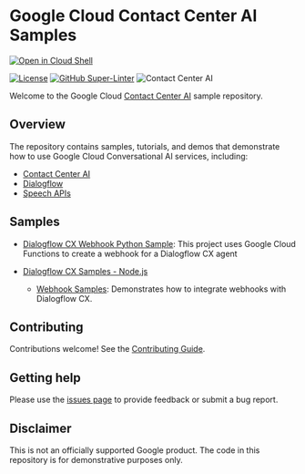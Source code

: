 <!-- 
Copyright 2022 Google LLC

Licensed under the Apache License, Version 2.0 (the "License");
you may not use this file except in compliance with the License.
You may obtain a copy of the License at

     http://www.apache.org/licenses/LICENSE-2.0

Unless required by applicable law or agreed to in writing, software
distributed under the License is distributed on an "AS IS" BASIS,
WITHOUT WARRANTIES OR CONDITIONS OF ANY KIND, either express or implied.
See the License for the specific language governing permissions and
limitations under the License. 
-->

# Google Cloud Contact Center AI Samples

[![Open in Cloud Shell](https://gstatic.com/cloudssh/images/open-btn.svg)](https://shell.cloud.google.com/cloudshell/editor?cloudshell_git_repo=https://github.com/GoogleCloudPlatform/contact-center-ai-samples.git)

[![License](https://img.shields.io/badge/License-Apache%202.0-blue.svg)](LICENSE)
[![GitHub Super-Linter](https://github.com/GoogleCloudPlatform/contact-center-ai-samples/workflows/Lint%20Code%20Base/badge.svg)](https://github.com/marketplace/actions/super-linter)
![Contact Center AI](https://storage.googleapis.com/gweb-cloudblog-publish/images/google_contact_center_ai.max-2200x2200.jpg)

Welcome to the Google Cloud [Contact Center AI](https://cloud.google.com/solutions/contact-center) sample repository.

## Overview

The repository contains samples, tutorials, and demos that demonstrate how to use Google Cloud Conversational AI services, including:
* [Contact Center AI](https://cloud.google.com/solutions/contact-center)
* [Dialogflow](https://cloud.google.com/dialogflow)
* [Speech APIs](https://cloud.google.com/speech-to-text)

## Samples

* [Dialogflow CX Webhook Python Sample](https://github.com/GoogleCloudPlatform/contact-center-ai-samples/tree/main/dialogflow-cx): This project uses Google Cloud Functions to create a webhook for a Dialogflow CX agent

* [Dialogflow CX Samples - Node.js](https://github.com/GoogleCloudPlatform/contact-center-ai-samples/tree/main/dialogflow-cx-nodejs)
  - [Webhook Samples](https://github.com/GoogleCloudPlatform/contact-center-ai-samples/tree/main/dialogflow-cx-nodejs/dialogflow-cx-webhook-nodejs): Demonstrates how to integrate webhooks with Dialogflow CX.

## Contributing

Contributions welcome! See the [Contributing Guide](https://github.com/GoogleCloudPlatform/contact-center-ai-samples/blob/main/CONTRIBUTING.md).

## Getting help

Please use the [issues page](https://github.com/GoogleCloudPlatform/contact-center-ai-samples/issues) to provide feedback or submit a bug report.

## Disclaimer

This is not an officially supported Google product. The code in this repository is for demonstrative purposes only.

